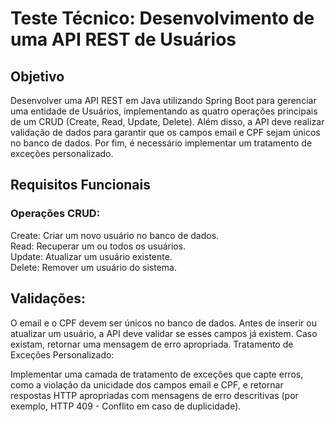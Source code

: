 # Teste Técnico: Desenvolvimento de uma API REST de Usuários

## Objetivo
Desenvolver uma API REST em Java utilizando Spring Boot para gerenciar uma entidade de Usuários, implementando as quatro operações principais de um CRUD (Create, Read, Update, Delete). Além disso, a API deve realizar validação de dados para garantir que os campos email e CPF sejam únicos no banco de dados. Por fim, é necessário implementar um tratamento de exceções personalizado.

## Requisitos Funcionais
### Operações CRUD:

Create: Criar um novo usuário no banco de dados.</br>
Read: Recuperar um ou todos os usuários.</br>
Update: Atualizar um usuário existente.</br>
Delete: Remover um usuário do sistema.

## Validações:

O email e o CPF devem ser únicos no banco de dados. Antes de inserir ou atualizar um usuário, a API deve validar se esses campos já existem. Caso existam, retornar uma mensagem de erro apropriada.
Tratamento de Exceções Personalizado:

Implementar uma camada de tratamento de exceções que capte erros, como a violação da unicidade dos campos email e CPF, e retornar respostas HTTP apropriadas com mensagens de erro descritivas (por exemplo, HTTP 409 - Conflito em caso de duplicidade).